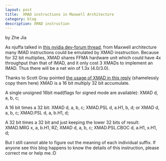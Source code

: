 ```yaml
---
layout: post
title:	XMAD instructions in Maxwell Architecture
category: blog
description: XMAD instruction
---
```


by Zhe Jia

As njuffa talked in [this nvidia dev-forum thread](https://devtalk.nvidia.com/default/topic/804281/cuda-programming-and-performance/maxwell-integer-mul-mad-instruction-counts/post/4423835/), from Maxwell architecture many IMAD instructions could be emulated by XMAD insstruction. Because for 32 bit multiplies, XMAD shares FFMA hardware unit which could have 4x throughput than that of IMAD, and it only cost 3 XMADs to implement an IMAD. Thus there will be a net win of 1.3x (4.0/3.0).

Thanks to Scott Gray pointed [the usage of XMAD in this reply](https://groups.google.com/forum/#topic/maxas-discuss/4rovrjSRzKA)
(shamelessly copy them here)
XMAD is a 16 bit multiply 32 bit accumulate.

A single unsigned 16bit mad(flags for signed mode are available):
XMAD d, a, b, c;

A 16 bit times a 32 bit:
XMAD d, a, b, c;
XMAD.PSL d, a.H1, b, d;
or
XMAD d, a, b, c;
XMAD.PSL d, a, b.H1, d;

A 32 bit times a 32 bit and just keeping the lower 32 bits of result:
XMAD.MRG x, a, b.H1, RZ;
XMAD d, a, b, c;
XMAD.PSL.CBOC d, a.H1, x.H1, d;

But I still cannot able to figure out the meaning of each individual suffix.
If anyone see this blog happens to know the details of this instruction, please correct me or help me.:D
